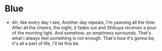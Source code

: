 # Blue 
- Ah, like every day I see,
Another day repeats, I'm yawning all the time.
After all the cheers, the night, it fades out and
Shibuya receives a pour of the morning light.
And somehow, an emptiness surrounds.
That's what I always feel something is not enough.
That's how it's gonna be, it's all a part of life, I'll let this be.
